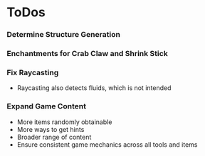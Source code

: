 # ToDos

### Determine Structure Generation

### Enchantments for Crab Claw and Shrink Stick

### Fix Raycasting
- Raycasting also detects fluids, which is not intended

### Expand Game Content
- More items randomly obtainable
- More ways to get hints
- Broader range of content
- Ensure consistent game mechanics across all tools and items